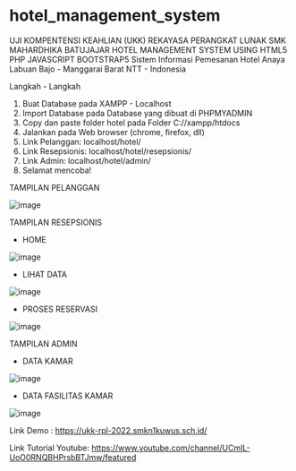 # hotel_management_system
UJI KOMPENTENSI KEAHLIAN (UKK) REKAYASA PERANGKAT LUNAK SMK MAHARDHIKA BATUJAJAR
HOTEL MANAGEMENT SYSTEM USING HTML5 PHP JAVASCRIPT BOOTSTRAP5
Sistem Informasi Pemesanan Hotel Anaya Labuan Bajo - Manggarai Barat NTT - Indonesia

Langkah - Langkah
1. Buat Database pada XAMPP - Localhost
2. Import Database pada Database yang dibuat di PHPMYADMIN
3. Copy dan paste folder hotel pada Folder C://xampp/htdocs
4. Jalankan pada Web browser (chrome, firefox, dll)
5. Link Pelanggan: localhost/hotel/
6. Link Resepsionis: localhost/hotel/resepsionis/
7. Link Admin: localhost/hotel/admin/
8. Selamat mencoba! 

TAMPILAN PELANGGAN

![image](https://user-images.githubusercontent.com/88584119/153408853-c9fe184e-26ed-44c0-a0ae-692c1a20f2bd.png)


TAMPILAN RESEPSIONIS
- HOME

![image](https://user-images.githubusercontent.com/88584119/153409047-8c8713fa-4100-4ff7-892e-5cb544df7488.png)


- LIHAT DATA


![image](https://user-images.githubusercontent.com/88584119/153409236-d75574a7-a571-4dc7-bee7-06599f161cbb.png)


- PROSES RESERVASI


![image](https://user-images.githubusercontent.com/88584119/153409384-31f13f61-ea31-4b2a-b19a-1321452b6e6c.png)

TAMPILAN ADMIN
- DATA KAMAR


![image](https://user-images.githubusercontent.com/88584119/153409562-9d6a3e46-c39f-4119-b692-eccae64fca93.png)


- DATA FASILITAS KAMAR


![image](https://user-images.githubusercontent.com/88584119/153409662-5586d02e-f9f2-4687-96f5-90030202423f.png)


Link Demo : https://ukk-rpl-2022.smkn1kuwus.sch.id/

Link Tutorial Youtube:
https://www.youtube.com/channel/UCmIL-UoO0RNQBHPrsbBTJmw/featured




